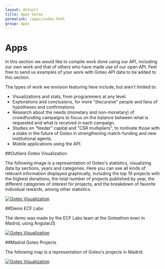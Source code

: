 ```yaml
---
layout: default
title: Apps Goteo
permalink: /apps/index.html
group: apps
---
```

# Apps


In this section we would like to compile work done using our API, including our own work and that of others who have made use of our open API.  Feel free to send us examples of your work with Goteo API data to be added to this section.

The types of work we envision featuring here include, but aren’t limited to:

* Visualizations and stats, from programmers at any level.
* Explorations and conclusions, for more "discursive" people and fans of hypotheses and confirmations.
* Research about the needs (monetary and non-monetary) of crowdfunding campaigns to focus on the balance between what is requested and what is received in each campaign.
* Studies on “feeder” capital and "CSR multipliers", to motivate those with a stake in the future of Goteo in strengthening match-funding and new institutional agents.
* Mobile applications using the API.


##Outliers Goteo Visualization

The following image is a representation of Goteo's statistics, visualizing data by sections, years and categories. Here you can see all kinds of relevant information displayed graphically, including the top 10 projects with the highest donations, the total number of projects published by year, the different categories of interest for projects, and the breakdown of favorite individual rewards, among other statistics. 

[![Goteo Visualization](//developers.goteo.org/assets/images/app1.png)](http://stats.goteo.org)

##Demo ECF Labs

The demo was made by the ECF Labs team at the Goteathon even in Madrid, using  AngularJS

[![Goteo Visualization](//developers.goteo.org/assets/images/ecf.jpg)](http://ecflabs.org/app/lab/innovacion/goteo-api-usage-angularjs-demo-ecf-labs-team)

##Madrid Goteo Projects

The following map is a representation of Goteo's projects in Madrid. 

[![Goteo Visualization](//developers.goteo.org/assets/images/app3.png)](http://experiments.goteo.org/madrid-projects)





